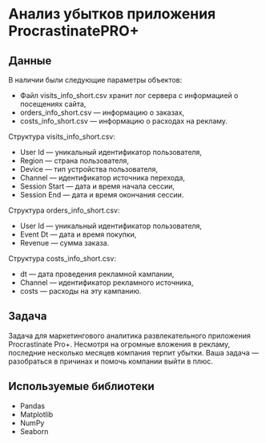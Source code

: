 # Анализ убытков приложения ProcrastinatePRO+

## Данные
В наличии были следующие параметры объектов:

* Файл visits_info_short.csv хранит лог сервера с информацией о посещениях сайта,
* orders_info_short.csv — информацию о заказах,
* costs_info_short.csv — информацию о расходах на рекламу.

Структура visits_info_short.csv:

* User Id — уникальный идентификатор пользователя,
* Region — страна пользователя,
* Device — тип устройства пользователя,
* Channel — идентификатор источника перехода,
* Session Start — дата и время начала сессии,
* Session End — дата и время окончания сессии.

Структура orders_info_short.csv:

* User Id — уникальный идентификатор пользователя,
* Event Dt — дата и время покупки,
* Revenue — сумма заказа.

Структура costs_info_short.csv:

* dt — дата проведения рекламной кампании,
* Channel — идентификатор рекламного источника,
* costs — расходы на эту кампанию.

## Задача
Задача для маркетингового аналитика развлекательного приложения Procrastinate Pro+. Несмотря на огромные вложения в рекламу, последние несколько месяцев компания терпит убытки. Ваша задача — разобраться в причинах и помочь компании выйти в плюс.

## Используемые библиотеки
* Pandas
* Matplotlib
* NumPy
* Seaborn
